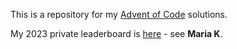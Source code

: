 This is a repository for my [Advent of Code](https://adventofcode.com/) solutions.

My 2023 private leaderboard is [here](https://adventofcode.com/2023/leaderboard/private/view/1946060) - see **Maria K**.